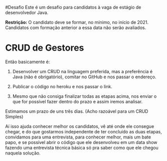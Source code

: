 #Desafio
Este é um desafio para candidatos à vaga de estágio de desenvolvedor Java.

**Restrição:** O candidato deve se formar, no mínimo, no início de 2021. Candidatos com formação anterior a essa data não serão avaliados.







# CRUD de Gestores



Então basicamente é: 

1. Desenvolver um CRUD na linguagem preferida, mas a preferência é Java (não é obrigatório), comitar no GitHub e nos passar o endereço.

2. Publicar o código no heroku e nos passar o link.

3. Mesmo que não consiga finalizar todas as etapas acima, nos enviar o que for possível
fazer dentro do prazo e assim iremos analisar.

Estimamos um prazo de uns três dias. (Acho razoável para um CRUD Simples)


Aí isso ajuda conhecer melhor os candidatos, vê até onde ele consegue chegar, e do que gostarmos independente de ter concluído as duas etapas, convidamos para uma entrevista, para conhecer melhor, mais um bate papo, e se possível abrir o código que ele desenvolveu em um data show fazendo uma entrevista técnica básica só pra saber como que ele chegou naquela solução.
